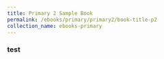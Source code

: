 ```yaml
---
title: Primary 2 Sample Book
permalink: /ebooks/primary/primary2/book-title-p2
collection_name: ebooks-primary
---
```


### test